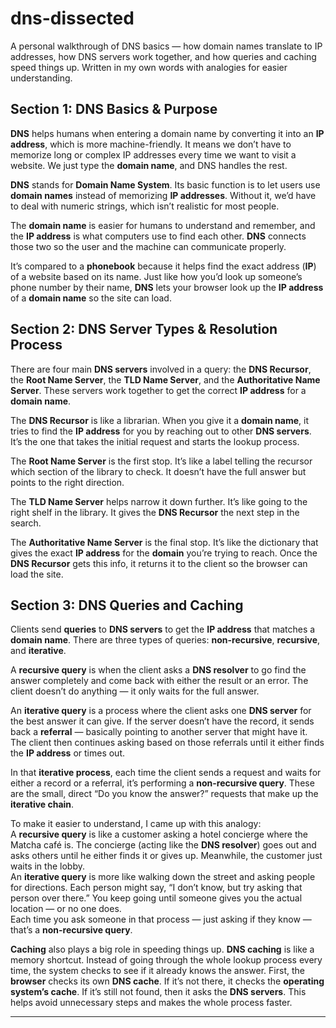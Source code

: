 # dns-dissected
A personal walkthrough of DNS basics — how domain names translate to IP addresses, how DNS servers work together, and how queries and caching speed things up. Written in my own words with analogies for easier understanding.


## **Section 1: DNS Basics & Purpose**

**DNS** helps humans when entering a domain name by converting it into an **IP address**, which is more machine-friendly. It means we don’t have to memorize long or complex IP addresses every time we want to visit a website. We just type the **domain name**, and DNS handles the rest.

**DNS** stands for **Domain Name System**. Its basic function is to let users use **domain names** instead of memorizing **IP addresses**. Without it, we’d have to deal with numeric strings, which isn’t realistic for most people.

The **domain name** is easier for humans to understand and remember, and the **IP address** is what computers use to find each other. **DNS** connects those two so the user and the machine can communicate properly.

It’s compared to a **phonebook** because it helps find the exact address (**IP**) of a website based on its name. Just like how you’d look up someone’s phone number by their name, **DNS** lets your browser look up the **IP address** of a **domain name** so the site can load.


## **Section 2: DNS Server Types & Resolution Process**

There are four main **DNS servers** involved in a query: the **DNS Recursor**, the **Root Name Server**, the **TLD Name Server**, and the **Authoritative Name Server**. These servers work together to get the correct **IP address** for a **domain name**.

The **DNS Recursor** is like a librarian. When you give it a **domain name**, it tries to find the **IP address** for you by reaching out to other **DNS servers**. It’s the one that takes the initial request and starts the lookup process.

The **Root Name Server** is the first stop. It’s like a label telling the recursor which section of the library to check. It doesn’t have the full answer but points to the right direction.

The **TLD Name Server** helps narrow it down further. It’s like going to the right shelf in the library. It gives the **DNS Recursor** the next step in the search.

The **Authoritative Name Server** is the final stop. It’s like the dictionary that gives the exact **IP address** for the **domain** you’re trying to reach. Once the **DNS Recursor** gets this info, it returns it to the client so the browser can load the site.


## **Section 3: DNS Queries and Caching**

Clients send **queries** to **DNS servers** to get the **IP address** that matches a **domain name**. There are three types of queries: **non-recursive**, **recursive**, and **iterative**.

A **recursive query** is when the client asks a **DNS resolver** to go find the answer completely and come back with either the result or an error. The client doesn’t do anything — it only waits for the full answer.

An **iterative query** is a process where the client asks one **DNS server** for the best answer it can give. If the server doesn’t have the record, it sends back a **referral** — basically pointing to another server that might have it. The client then continues asking based on those referrals until it either finds the **IP address** or times out.

In that **iterative process**, each time the client sends a request and waits for either a record or a referral, it’s performing a **non-recursive query**. These are the small, direct “Do you know the answer?” requests that make up the **iterative chain**.

To make it easier to understand, I came up with this analogy:  
A **recursive query** is like a customer asking a hotel concierge where the Matcha café is. The concierge (acting like the **DNS resolver**) goes out and asks others until he either finds it or gives up. Meanwhile, the customer just waits in the lobby.  
An **iterative query** is more like walking down the street and asking people for directions. Each person might say, “I don’t know, but try asking that person over there.” You keep going until someone gives you the actual location — or no one does.  
Each time you ask someone in that process — just asking if they know — that’s a **non-recursive query**.

**Caching** also plays a big role in speeding things up. **DNS caching** is like a memory shortcut. Instead of going through the whole lookup process every time, the system checks to see if it already knows the answer. First, the **browser** checks its own **DNS cache**. If it’s not there, it checks the **operating system’s cache**. If it’s still not found, then it asks the **DNS servers**. This helps avoid unnecessary steps and makes the whole process faster.

---
